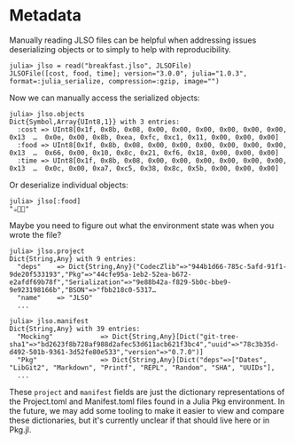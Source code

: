 # Metadata

Manually reading JLSO files can be helpful when addressing issues deserializing objects or to simply to help with reproducibility.

```
julia> jlso = read("breakfast.jlso", JLSOFile)
JLSOFile([cost, food, time]; version="3.0.0", julia="1.0.3", format=:julia_serialize, compression=:gzip, image="")
```

Now we can manually access the serialized objects:
```
julia> jlso.objects
Dict{Symbol,Array{UInt8,1}} with 3 entries:
  :cost => UInt8[0x1f, 0x8b, 0x08, 0x00, 0x00, 0x00, 0x00, 0x00, 0x00, 0x13  …  0x0e, 0x00, 0x8b, 0xea, 0xfc, 0xc1, 0x11, 0x00, 0x00, 0x00]
  :food => UInt8[0x1f, 0x8b, 0x08, 0x00, 0x00, 0x00, 0x00, 0x00, 0x00, 0x13  …  0x66, 0x00, 0x10, 0x8c, 0x21, 0xf6, 0x18, 0x00, 0x00, 0x00]
  :time => UInt8[0x1f, 0x8b, 0x08, 0x00, 0x00, 0x00, 0x00, 0x00, 0x00, 0x13  …  0x0c, 0x00, 0xa7, 0xc5, 0x38, 0x8c, 0x5b, 0x00, 0x00, 0x00]
```

Or deserialize individual objects:
```
julia> jlso[:food]
"☕️🥓🍳"
```

Maybe you need to figure out what the environment state was when you wrote the file?
```
julia> jlso.project
Dict{String,Any} with 9 entries:
  "deps"    => Dict{String,Any}("CodecZlib"=>"944b1d66-785c-5afd-91f1-9de20f533193","Pkg"=>"44cfe95a-1eb2-52ea-b672-e2afdf69b78f","Serialization"=>"9e88b42a-f829-5b0c-bbe9-9e923198166b","BSON"=>"fbb218c0-5317…
  "name"    => "JLSO"
  ...

julia> jlso.manifest
Dict{String,Any} with 39 entries:
  "Mocking"            => Dict{String,Any}[Dict("git-tree-sha1"=>"bd2623f8b728af988d2afec53d611acb621f3bc4","uuid"=>"78c3b35d-d492-501b-9361-3d52fe80e533","version"=>"0.7.0")]
  "Pkg"                => Dict{String,Any}[Dict("deps"=>["Dates", "LibGit2", "Markdown", "Printf", "REPL", "Random", "SHA", "UUIDs"],
  ...

```

These `project` and `manifest` fields are just the dictionary representations of the Project.toml and Manifest.toml files found in a Julia Pkg environment.
In the future, we may add some tooling to make it easier to view and compare these dictionaries, but it's currently unclear if that should live here or in Pkg.jl.
